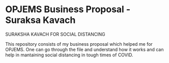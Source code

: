 # OPJEMS Business Proposal - Suraksa Kavach
SURAKSHA KAVACH FOR SOCIAL DISTANCING 

This repository consists of my business proposal which helped me for OPJEMS.
One can go through the file and understand how it works and can help in mantaining social 
distancing in tough times of COVID.
